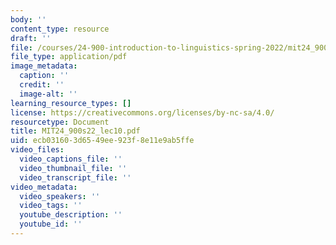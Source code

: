 ```yaml
---
body: ''
content_type: resource
draft: ''
file: /courses/24-900-introduction-to-linguistics-spring-2022/mit24_900s22_lec10.pdf
file_type: application/pdf
image_metadata:
  caption: ''
  credit: ''
  image-alt: ''
learning_resource_types: []
license: https://creativecommons.org/licenses/by-nc-sa/4.0/
resourcetype: Document
title: MIT24_900s22_lec10.pdf
uid: ecb03160-3d65-49ee-923f-8e11e9ab5ffe
video_files:
  video_captions_file: ''
  video_thumbnail_file: ''
  video_transcript_file: ''
video_metadata:
  video_speakers: ''
  video_tags: ''
  youtube_description: ''
  youtube_id: ''
---
```

